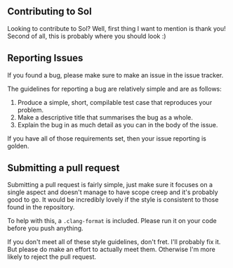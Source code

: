 ## Contributing to Sol

Looking to contribute to Sol? Well, first thing I want to mention is thank you!
Second of all, this is probably where you should look :)

## Reporting Issues

If you found a bug, please make sure to make an issue in the issue tracker.

The guidelines for reporting a bug are relatively simple and are as follows:

1. Produce a simple, short, compilable test case that reproduces your problem.
2. Make a descriptive title that summarises the bug as a whole.
3. Explain the bug in as much detail as you can in the body of the issue.

If you have all of those requirements set, then your issue reporting is golden.

## Submitting a pull request

Submitting a pull request is fairly simple, just make sure it focuses on a single aspect and doesn't 
manage to have scope creep and it's probably good to go. It would be incredibly lovely if the style is 
consistent to those found in the repository.

To help with this, a `.clang-format` is included. Please run it on your code before you push anything.

If you don't meet all of these style guidelines, don't fret. I'll probably fix it. But please
do make an effort to actually meet them. Otherwise I'm more likely to reject the pull request.
